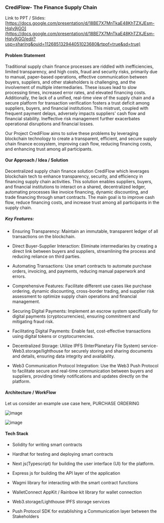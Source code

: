 ### CrediFlow- The Finance Supply Chain

Link to PPT / Slides: [https://docs.google.com/presentation/d/18BE7X7MnTkaE48KhTZXJEsm-Hqly9jGO](https://docs.google.com/presentation/d/18BE7X7MnTkaE48KhTZXJEsm-Hqly9jGO/edit?usp=sharing&ouid=112685132944051023680&rtpof=true&sd=true)

#### Problem Statement

Traditional supply chain finance processes are riddled with inefficiencies, limited transparency, and high costs, fraud and security risks, primarily due to manual, paper-based operations, effective communication between buyers, suppliers, and other stakeholders is challenging, and the involvement of multiple intermediaries. These issues lead to slow processing times, increased error rates, and elevated financing costs. Additionally, the lack of a unified, real-time view of the supply chain and a secure platform for transaction verification fosters a trust deficit among suppliers, buyers, and financial institutions. This mistrust, coupled with frequent payment delays, adversely impacts suppliers' cash flow and financial stability. Ineffective risk management further exacerbates operational disruptions and financial losses.

Our Project CrediFlow aims to solve these problems by leveraging blockchain technology to create a transparent, efficient, and secure supply chain finance ecosystem, improving cash flow, reducing financing costs, and enhancing trust among all participants.


#### Our Approach / Idea / Solution

Decentralized supply chain finance solution CrediFlow which leverages blockchain tech to enhance transparency, security, and efficiency in financing supply chain activities. This solution enables suppliers, buyers, and financial institutions to interact on a shared, decentralized ledger, automating processes like invoice financing, dynamic discounting, and trade financing through smart contracts. The main goal is to improve cash flow, reduce financing costs, and increase trust among all participants in the supply chain.

##### Key Features:
- Ensuring Transparency:  Maintain an immutable, transparent ledger of all transactions on the blockchain.

- Direct Buyer-Supplier Interaction: Eliminate intermediaries by creating a direct link between buyers and suppliers, streamlining the process and reducing reliance on third parties.

- Automating Transactions: Use smart contracts to automate purchase orders, invoicing, and payments, reducing manual paperwork and errors.
  
- Comprehensive Features: Facilitate different use cases like purchase ordering, dynamic discounting, cross-border trading, and supplier risk assessment to optimize supply chain operations and financial management.

- Securing Digital Payments: Implement an escrow system specifically for digital payments (cryptocurrencies), ensuring commitment and mitigating fraud risk.

- Facilitating Digital Payments: Enable fast, cost-effective transactions using digital tokens or cryptocurrencies.

- Decentralized Storage: Utilize IPFS (InterPlanetary File System) service- Web3.storage/lighthouse for securely storing and sharing documents and details, ensuring data integrity and availability.

- Web3 Communication Protocol Integration: Use the Web3 Push Protocol to facilitate secure and real-time communication between buyers and suppliers, providing timely notifications and updates directly on the platform.

#### Architecture / WorkFlow 
Let us consider an example use case here, PURCHASE ORDERING

![image](https://github.com/user-attachments/assets/2cc049eb-38a8-451d-b577-409c0431c81e)

![image](https://github.com/user-attachments/assets/dd1ccc86-86df-4160-9bdc-934bcc585a38)

#### Tech Stack
- Solidity for writing smart contracts 

- Hardhat for testing and deploying smart contracts

- Next js(Typescript) for building the user interface (UI) for the platform.

- Express js for building the API layer of the application

- Wagmi library for interacting with the smart contract functions

- WalletConnect AppKit / Rainbow kit library for wallet connection 

- Web3.storage/Lighthouse IPFS storage services

- Push Protocol SDK for establishing a Communication layer between the Stakeholders





